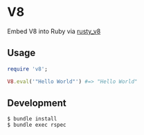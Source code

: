 # V8

Embed V8 into Ruby via [rusty_v8][1]


## Usage

``` ruby
require 'v8';

V8.eval('"Hello World"') #=> "Hello World"
```

## Development

``` text
$ bundle install
$ bundle exec rspec
```

[1]: https://github.com/denoland/rusty_v8
